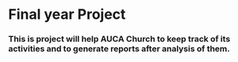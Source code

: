 # Final year Project

### This is project will help AUCA Church to keep track of its activities and to generate reports after analysis of them.
